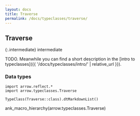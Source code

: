 ```yaml
---
layout: docs
title: Traverse
permalink: /docs/typeclasses/traverse/
---
```


## Traverse

{:.intermediate}
intermediate

TODO. Meanwhile you can find a short description in the [intro to typeclasses]({{ '/docs/typeclasses/intro/' | relative_url }}).


### Data types

```kotlin:ank:replace
import arrow.reflect.*
import arrow.typeclasses.Traverse

TypeClass(Traverse::class).dtMarkdownList()
```

ank_macro_hierarchy(arrow.typeclasses.Traverse)
